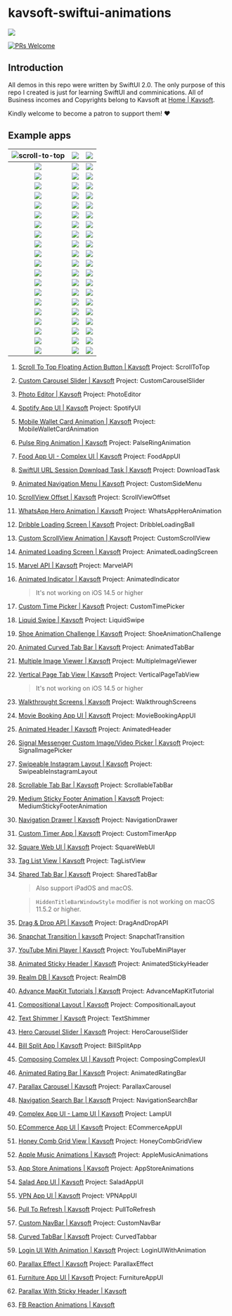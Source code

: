 # kavsoft-swiftui-animations

![](https://raw.githubusercontent.com/recherst/img-hosting/main/imgs/swiftui-badge.jpg)

[![PRs Welcome](https://img.shields.io/badge/PRs-welcome-brightgreen.svg?style=flat-square)](http://makeapullrequest.com)


## Introduction

All demos in this repo were written by SwiftUI 2.0. The only purpose of this repo I created is just for learning SwiftUI and comminications. All of Business incomes and Copyrights belong to Kavsoft at [Home | Kavsoft](https://kavsoft.dev).

Kindly welcome to become a patron to support them! ❤️

## Example apps

| <img src="https://raw.githubusercontent.com/recherst/image-host/main/imgs/scroll-to-top-floating-action-button.gif" alt="scroll-to-top" /> | ![](https://raw.githubusercontent.com/recherst/image-host/main/imgs/custom-carousel-slider.gif) | ![](https://raw.githubusercontent.com/recherst/image-host/main/imgs/photo-editor.gif) |
| :----------------------------------------------------------: | :----------------------------------------------------------: | ------------------------------------------------------------ |
| ![](https://raw.githubusercontent.com/recherst/image-host/main/imgs/spotify-app-ui.gif) | ![](https://raw.githubusercontent.com/recherst/image-host/main/imgs/moblie-wallet-card-animation.gif) | ![](https://raw.githubusercontent.com/recherst/image-host/main/imgs/pulse-ring-animation.gif) |
| ![](https://raw.githubusercontent.com/recherst/image-host/main/imgs/food-app-ui.gif) | ![](https://raw.githubusercontent.com/recherst/image-host/main/imgs/swiftui-url-session-download-task.gif) | ![](https://raw.githubusercontent.com/recherst/image-host/main/imgs/animated-navigation-menu.gif) |
| ![](https://raw.githubusercontent.com/recherst/image-host/main/imgs/scrollview-offset.gif) | ![](https://raw.githubusercontent.com/recherst/image-host/main/imgs/whatsapp-hero-animation.gif) | ![](https://raw.githubusercontent.com/recherst/image-host/main/imgs/dribble-loading-screen.gif) |
| ![](https://raw.githubusercontent.com/recherst/image-host/main/imgs/custom-scrollview-animation.gif) | <img src="https://raw.githubusercontent.com/recherst/image-host/main/imgs/animated-loading-screen.gif" /> | ![](https://raw.githubusercontent.com/recherst/image-host/main/imgs/marvel-api.gif) |
| ![](https://raw.githubusercontent.com/recherst/image-host/main/imgs/animated-indicator.gif) | ![](https://raw.githubusercontent.com/recherst/image-host/main/imgs/custom-time-picker.gif) | <img src="https://raw.githubusercontent.com/recherst/image-host/main/imgs/liquid-swipe.gif" /> |
| <img src="https://raw.githubusercontent.com/recherst/image-host/main/imgs/shoe-animation-challenge.gif" /> | ![](https://raw.githubusercontent.com/recherst/image-host/main/imgs/animated-curved-tab-bar.gif) | ![](https://raw.githubusercontent.com/recherst/image-host/main/imgs/multiple-image-viewer.gif) |
| ![](https://raw.githubusercontent.com/recherst/image-host/main/imgs/vertical-page-tab-view.gif) | ![](https://raw.githubusercontent.com/recherst/image-host/main/imgs/walkthrough-screen.gif) | ![](https://raw.githubusercontent.com/recherst/image-host/main/imgs/movie-booking-app-ui.gif) |
| ![](https://raw.githubusercontent.com/recherst/image-host/main/imgs/animated-header.gif) | ![](https://raw.githubusercontent.com/recherst/image-host/main/imgs/signal-image-picker.gif) | ![](https://raw.githubusercontent.com/recherst/image-host/main/imgs/swipeable-instagram-layout.gif) |
| ![](https://raw.githubusercontent.com/recherst/image-host/main/imgs/scrollable-tab-bar.gif) | ![](https://raw.githubusercontent.com/recherst/image-host/main/imgs/medium-sticky-footer-animation.gif) | ![](https://raw.githubusercontent.com/recherst/image-host/main/imgs/navigation-drawer.gif) |
| ![](https://raw.githubusercontent.com/recherst/image-host/main/imgs/custom-timer-app.gif) | ![](https://raw.githubusercontent.com/recherst/image-host/main/imgs/square-web-ui.gif) | ![](https://raw.githubusercontent.com/recherst/image-host/main/imgs/tag-list-view.gif) |
| ![](https://raw.githubusercontent.com/recherst/image-host/main/imgs/shared-tab-bar-iphone.gif) | ![](https://raw.githubusercontent.com/recherst/image-host/main/imgs/drag-drop-api.gif) | ![](https://raw.githubusercontent.com/recherst/image-host/main/imgs/snapchat-transition.gif) |
| ![](https://raw.githubusercontent.com/recherst/image-host/main/imgs/youtube-mini-player.gif) | ![](https://raw.githubusercontent.com/recherst/image-host/main/imgs/animated-sticky-header.gif) | ![](https://raw.githubusercontent.com/recherst/image-host/main/imgs/realm-db.gif) |
| ![](https://raw.githubusercontent.com/recherst/image-host/main/imgs/advance-mapkit-tutorial.gif) | ![](https://raw.githubusercontent.com/recherst/image-host/main/imgs/compositional-layout.gif) | ![](https://raw.githubusercontent.com/recherst/image-host/main/imgs/text-shimmer.gif) |
| ![](https://raw.githubusercontent.com/recherst/image-host/main/imgs/hero-carousel-slider.gif) | ![](https://raw.githubusercontent.com/recherst/image-host/main/imgs/bill-split-app.gif) | ![](https://raw.githubusercontent.com/recherst/image-host/main/imgs/composing-complex-ui.gif) |
| ![](https://raw.githubusercontent.com/recherst/image-host/main/imgs/animated-rating-bar.gif) | ![](https://raw.githubusercontent.com/recherst/image-host/main/imgs/navigation-search-bar.gif) | ![](https://raw.githubusercontent.com/recherst/image-host/main/imgs/parallax-carousel.gif) |
| ![](https://raw.githubusercontent.com/recherst/image-host/main/imgs/lamp-ui.gif) | ![](https://raw.githubusercontent.com/recherst/image-host/main/imgs/ecommerce-app-ui.gif) | ![](https://raw.githubusercontent.com/recherst/image-host/main/imgs/honey-comb-grid-view.gif) |
| ![](https://raw.githubusercontent.com/recherst/image-host/main/imgs/apple-music-animations.gif) | ![](https://raw.githubusercontent.com/recherst/image-host/main/imgs/app-store-animations.gif) | ![](https://raw.githubusercontent.com/recherst/image-host/main/imgs/salad-app-ui.gif) |
| ![](https://raw.githubusercontent.com/recherst/image-host/main/imgs/vpn-app-ui.gif) | ![](https://raw.githubusercontent.com/recherst/image-host/main/imgs/pull-to-refresh.gif) | ![](https://raw.githubusercontent.com/recherst/image-host/main/imgs/custom-nav-bar.gif) |
| ![](https://raw.githubusercontent.com/recherst/image-host/main/imgs/curved-tabbar.gif) | ![](https://raw.githubusercontent.com/recherst/image-host/main/imgs/login-ui-with-animation.gif) | ![](https://raw.githubusercontent.com/recherst/image-host/main/imgs/parallax-effect.gif) |
| ![](https://raw.githubusercontent.com/recherst/image-host/main/imgs/furniture-app-ui.gif) | ![](https://raw.githubusercontent.com/recherst/image-host/main/imgs/parallax-with-sticky-header.gif) | ![](https://raw.githubusercontent.com/recherst/image-host/main/imgs/fb-reaction-animations.gif) |



1. [Scroll To Top Floating Action Button | Kavsoft](https://kavsoft.dev/SwiftUI_2.0/Scroll_To_Top)  Project: ScrollToTop

2. [Custom Carousel Slider | Kavsoft](https://kavsoft.dev/SwiftUI_2.0/Custom_Carousel_Slider)  Project: CustomCarouselSlider

3. [Photo Editor | Kavsoft](https://kavsoft.dev/SwiftUI_2.0/Photo_Editor)  Project: PhotoEditor

4. [Spotify App UI | Kavsoft](https://kavsoft.dev/SwiftUI_2.0/Spotify_App_UI)  Project: SpotifyUI

5. [Mobile Wallet Card Animation | Kavsoft](https://kavsoft.dev/SwiftUI_2.0/Wallet_Card_Animation)  Project: MobileWalletCardAnimation

6. [Pulse Ring Animation | Kavsoft](https://kavsoft.dev/SwiftUI_2.0/Pulse_Ring_Animation) Project: PalseRingAnimation

7. [Food App UI - Complex UI | Kavsoft](https://kavsoft.dev/SwiftUI_2.0/Food_App_UI)  Project: FoodAppUI

8. [SwiftUI URL Session Download Task | Kavsoft](https://kavsoft.dev/SwiftUI_2.0/Download_Task)  Project: DownloadTask

9. [Animated Navigation Menu | Kavsoft](https://kavsoft.dev/SwiftUI_2.0/Animated_Navigation_Menu)  Project: CustomSideMenu

10. [ScrollView Offset | Kavsoft](https://kavsoft.dev/SwiftUI_2.0/ScrollView_Offset)  Project: ScrollViewOffset

11. [WhatsApp Hero Animation | Kavsoft](https://kavsoft.dev/SwiftUI_2.0/WhatsApp_Hero_Animation)  Project: WhatsAppHeroAnimation

12. [Dribble Loading Screen | Kavsoft](https://kavsoft.dev/SwiftUI_2.0/Dribbble_Loading_Screen)  Project: DribbleLoadingBall

13. [Custom ScrollView Animation | Kavsoft](https://kavsoft.dev/SwiftUI_2.0/Custom_ScrollView_Animation)  Project: CustomScrollView

14. [Animated Loading Screen | Kavsoft](https://kavsoft.dev/SwiftUI_2.0/Animated_Loading_Screen)  Project: AnimatedLoadingScreen

15. [Marvel API | Kavsoft](https://kavsoft.dev/SwiftUI_2.0/Marvel_API) Project: MarvelAPI

16. [Animated Indicator | Kavsoft](https://kavsoft.dev/SwiftUI_2.0/Animated_Indicator)  Project: AnimatedIndicator

    > It's not working on iOS 14.5 or higher

17. [Custom Time Picker | Kavsoft](https://kavsoft.dev/SwiftUI_2.0/Custom_Time_Picker)  Project: CustomTimePicker

18. [Liquid Swipe | Kavsoft](https://kavsoft.dev/SwiftUI_2.0/Liquid_Swipe)  Project: LiquidSwipe

19. [Shoe Animation Challenge | Kavsoft](https://kavsoft.dev/SwiftUI_2.0/Shoe_Animation_Challenge)  Project: ShoeAnimationChallenge

20. [Animated Curved Tab Bar | Kavsoft](https://kavsoft.dev/SwiftUI_2.0/Animated_Curved_Tabbar)  Project: AnimatedTabBar

21. [Multiple Image Viewer | Kavsoft](https://kavsoft.dev/SwiftUI_2.0/Multiple_Image_Viewer)  Project: MultipleImageViewer

22. [Vertical Page Tab View | Kavsoft](https://kavsoft.dev/SwiftUI_2.0/Vertical_Page_TabView)  Project: VerticalPageTabView

    > It's not working on iOS 14.5 or higher

23. [Walkthrought Screens | Kavsoft](https://kavsoft.dev/SwiftUI_2.0/WalkThrough_Screens)  Project: WalkthroughScreens

24. [Movie Booking App UI | Kavsoft](https://kavsoft.dev/SwiftUI_2.0/Movie_Booking_App)  Project: MovieBookingAppUI

25. [Animated Header | Kavsoft](https://kavsoft.dev/SwiftUI_2.0/Animated_Header)  Project: AnimatedHeader

26. [Signal Messenger Custom Image/Video Picker | Kavsoft](https://kavsoft.dev/SwiftUI_2.0/Signal_Image_Picker)  Project: SignalImagePicker

27. [Swipeable Instagram Layout | Kavsoft](https://kavsoft.dev/SwiftUI_2.0/Swipeable_Instagram_Layout)  Project: SwipeableInstagramLayout

28. [Scrollable Tab Bar | Kavsoft](https://kavsoft.dev/SwiftUI_2.0/Scrollable_Tab_Bar)  Project: ScrollableTabBar

29. [Medium Sticky Footer Animation | Kavsoft](https://kavsoft.dev/SwiftUI_2.0/Medium_Sticky_Footer)  Project: MediumStickyFooterAnimation

30. [Navigation Drawer | Kavsoft](https://kavsoft.dev/SwiftUI_2.0/Navigation_Drawer)  Project: NavigationDrawer

31. [Custom Timer App | Kavsoft](https://kavsoft.dev/SwiftUI_2.0/Timer)  Project: CustomTimerApp

32. [Square Web UI | Kavsoft](https://kavsoft.dev/SwiftUI_2.0/SquareSpace)  Project: SquareWebUI

33. [Tag List View | Kavsoft](https://kavsoft.dev/SwiftUI_2.0/Chips)  Project: TagListView

34. [Shared Tab Bar | Kavsoft](https://kavsoft.dev/SwiftUI_2.0/Shared_TabBar)  Project: SharedTabBar

    > Also support iPadOS and macOS.

    > `HiddenTitleBarWindowStyle` modifier is not working on macOS 11.5.2 or higher.

35. [Drag & Drop API | Kavsoft](https://kavsoft.dev/SwiftUI_2.0/Grid_Reordering)  Project: DragAndDropAPI

36. [Snapchat Transition | kavsoft](https://kavsoft.dev/SwiftUI_2.0/Snapchat_Transition)  Project: SnapchatTransition

37. [YouTube Mini Player | Kavsoft](https://kavsoft.dev/SwiftUI_2.0/YouTube_Transition)  Project: YouTubeMiniPlayer

38. [Animated Sticky Header | Kavsoft](https://kavsoft.dev/SwiftUI_2.0/Animated_Sticky_Header)  Project: AnimatedStickyHeader

39. [Realm DB | Kavsoft](https://kavsoft.dev/SwiftUI_2.0/Realm_DB)  Project: RealmDB

40. [Advance MapKit Tutorials | Kavsoft](https://kavsoft.dev/SwiftUI_2.0/Advance_MapKit)  Project: AdvanceMapKitTutorial

41. [Compositional Layout | Kavsoft](https://kavsoft.dev/SwiftUI_2.0/Compositional_Layout)  Project: CompositionalLayout

42. [Text Shimmer | Kavsoft](https://kavsoft.dev/SwiftUI_2.0/Text_Shimmer)  Project: TextShimmer

43. [Hero Carousel Slider | Kavsoft](https://kavsoft.dev/SwiftUI_2.0/Hero_Carousel)  Project: HeroCarouselSlider

44. [Bill Split App | Kavsoft](https://kavsoft.dev/SwiftUI_2.0/Bill_Split)  Project: BillSplitApp

45. [Composing Complex UI | Kavsoft](https://kavsoft.dev/SwiftUI_2.0/Complex_UI)  Project: ComposingComplexUI

46. [Animated Rating Bar | Kavsoft](https://kavsoft.dev/SwiftUI_2.0/Animated_Rating_Bar)  Project: AnimatedRatingBar

47. [Parallax Carousel | Kavsoft](https://kavsoft.dev/SwiftUI_2.0/Parallax_Carousel)  Project: ParallaxCarousel

48. [Navigation Search Bar | Kavsoft](https://kavsoft.dev/SwiftUI_2.0/Navigation_SearchBar)  Project: NavigationSearchBar

49. [Complex App UI - Lamp UI | Kavsoft](https://kavsoft.dev/SwiftUI_2.0/Lamp_UI)  Project: LampUI

50. [ECommerce App UI | Kavsoft](https://kavsoft.dev/SwiftUI_2.0/ECommerce)  Project: ECommerceAppUI

51. [Honey Comb Grid View | Kavsoft](https://kavsoft.dev/SwiftUI_2.0/HoneyComb_Grid)  Project: HoneyCombGridView

52. [Apple Music Animations | Kavsoft](https://kavsoft.dev/SwiftUI_2.0/Apple_Music)  Project: AppleMusicAnimations

53. [App Store Animations | Kavsoft](https://kavsoft.dev/SwiftUI_2.0/App_Store)  Project: AppStoreAnimations

54. [Salad App UI | Kavsoft](https://kavsoft.dev/SwiftUI_2.0/Salad_App)  Project: SaladAppUI

55. [VPN App UI | Kavsoft](https://kavsoft.dev/SwiftUI_2.0/VPN_App)  Project: VPNAppUI

56. [Pull To Refresh | Kavsoft](https://kavsoft.dev/SwiftUI_2.0/Pull_To_Refresh)  Project: PullToRefresh

57. [Custom NavBar | Kavsoft](https://kavsoft.dev/SwiftUI_2.0/FB_NavBar)  Project: CustomNavBar

58. [Curved TabBar | Kavsoft]()  Project: CurvedTabbar

59. [Login UI With Animation | Kavsoft](https://kavsoft.dev/SwiftUI_2.0/Login_Animation)  Project: LoginUIWithAnimation

60. [Parallax Effect | Kavsoft](https://kavsoft.dev/SwiftUI_2.0/Parallax_Effect)  Project: ParallaxEffect

61. [Furniture App UI | Kavsoft](https://kavsoft.dev/SwiftUI_2.0/Furnitures)  Project: FurnitureAppUI

62. [Parallax With Sticky Header | Kavsoft](https://kavsoft.dev/SwiftUI_2.0/Parallax_Sticky)

63. [FB Reaction Animations | Kavsoft](https://kavsoft.dev/SwiftUI_2.0/FB_Reaction)

